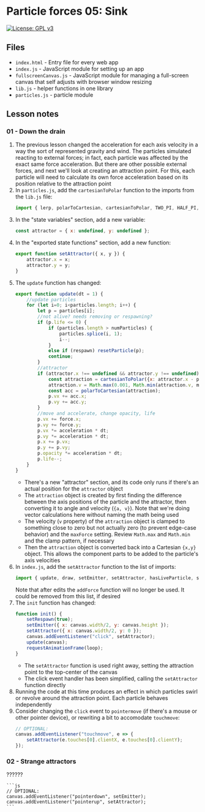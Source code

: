 # Particle forces 05: Sink

[![License: GPL v3](https://img.shields.io/badge/License-GPLv3-blue.svg)](https://www.gnu.org/licenses/gpl-3.0)

## Files

* <code>index.html</code> - Entry file for every web app
* <code>index.js</code> - JavaScript module for setting up an app
* <code>fullscreenCanvas.js</code> - JavaScript module for managing a full-screen canvas that self adjusts with browser window resizing
* <code>lib.js</code> - helper functions in one library
* <code>particles.js</code> - particle module

## Lesson notes

### 01 - Down the drain

1. The previous lesson changed the acceleration for each axis velocity in a way the sort of represented gravity and wind. The particles simulated reacting to external forces; in fact, each particle was affected by the exact same force acceleration. But there are other possible external forces, and next we'll look at creating an attraction point. For this, each particle will need to calculate its own force acceleration based on its position relative to the attraction point
2. In <code>particles.js</code>, add the <code>cartesianToPolar</code> function to the imports from the <code>lib.js</code> file:
    ```js
    import { lerp, polarToCartesian, cartesianToPolar, TWO_PI, HALF_PI, QUARTER_PI } from "./lib.js";
    ```
3. In the "state variables" section, add a new variable:
    ```js
    const attractor = { x: undefined, y: undefined };
    ```
4. In the "exported state functions" section, add a new function:
    ```js
    export function setAttractor({ x, y }) {
        attractor.x = x;
        attractor.y = y;
    }
    ```
5. The <code>update</code> function has changed:
    ```js
    export function update(dt = 1) {
        //update particles
        for (let i=0; i<particles.length; i++) {
            let p = particles[i];
            //not alive? needs removing or respawning?
            if (p.life <= 0) {
                if (particles.length > numParticles) {
                    particles.splice(i, 1);
                    i--;
                }
                else if (respawn) resetParticle(p);
                continue;
            }
            //attractor
            if (attractor.x !== undefined && attractor.y !== undefined) {
                const attraction = cartesianToPolar({x: attractor.x - p.x, y: attractor.y - p.y});
                attraction.v = Math.max(0.001, Math.min(attraction.v, maxForce));
                const acc = polarToCartesian(attraction);
                p.vx += acc.x;
                p.vy += acc.y;
            }
            //move and accelerate, change opacity, life
            p.vx += force.x;
            p.vy += force.y;
            p.vx *= acceleration * dt;
            p.vy *= acceleration * dt;
            p.x += p.vx;
            p.y += p.vy;
            p.opacity *= acceleration * dt;
            p.life--;
        }
    }
    ```
    * There's a new "attractor" section, and its code only runs if there's an actual position for the <code>attractor</code> object
    * The <code>attraction</code> object is created by first finding the difference between the axis positions of the particle and the attractor, then converting it to angle and velocity (<code>{a, v}</code>). Note that we're doing vector calculations here without naming the math being used
    * The velocity (<code>v</code> property) of the <code>attraction</code> object is clamped to something close to zero but not actually zero (to prevent edge-case behavior) and the <code>maxForce</code> setting. Review <code>Math.max</code> and <code>Math.min</code> and the clamp pattern, if necessary
    * Then the <code>attraction</code> object is converted back into a Cartesian <code>{x,y}</code> object. This allows the component parts to be added to the particle's axis velocities
6. In <code>index.js</code>, add the <code>setAttractor</code> function to the list of imports:
    ```js
    import { update, draw, setEmitter, setAttractor, hasLiveParticle, setRespawn, addForce } from "./particles.js";
    ```
    Note that after edits the <code>addForce</code> function will no longer be used. It could be removed from this list, if desired
7. The <code>init</code> function has changed:
    ```js
    function init() {
        setRespawn(true);
        setEmitter({ x: canvas.width/2, y: canvas.height });
        setAttractor({ x: canvas.width/2, y: 0 });
        canvas.addEventListener("click", setAttractor);
        update(canvas);
        requestAnimationFrame(loop);
    }
    ```
    * The <code>setAttractor</code> function is used right away, setting the attraction point to the top-center of the canvas
    * The click event handler has been simplified, calling the <code>setAttractor</code> function directly
8. Running the code at this time produces an effect in which particles swirl or revolve around the attraction point. Each particle behaves independently
9. Consider changing the <code>click</code> event to <code>pointermove</code> (if there's a mouse or other pointer device), or rewriting a bit to accomodate <code>touchmove</code>:
    ```js
    // OPTIONAL:
    canvas.addEventListener("touchmove", e => {
        setAttractor(e.touches[0].clientX, e.touches[0].clientY);
    });
    ```

### 02 - Strange attractors

??????

    ```js
    // OPTIONAL:
    canvas.addEventListener("pointerdown", setEmitter);
    canvas.addEventListener("pointerup", setAttractor);
    ```